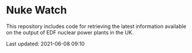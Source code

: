 # Nuke Watch

This repository includes code for retrieving the latest information available on the output of EDF nuclear power plants in the UK.

Last updated: 2021-06-08 09:10